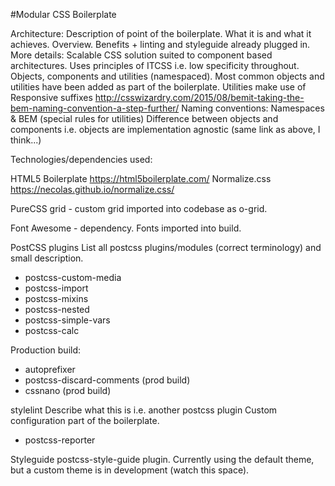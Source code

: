 #Modular CSS Boilerplate

Architecture:
Description of point of the boilerplate. What it is and what it achieves. Overview. Benefits + linting and styleguide already plugged in.
More details:
Scalable CSS solution suited to component based architectures. Uses principles of ITCSS i.e. low specificity throughout.
Objects, components and utilities (namespaced). Most common objects and utilities have been added as part of the boilerplate.
Utilities make use of Responsive suffixes
http://csswizardry.com/2015/08/bemit-taking-the-bem-naming-convention-a-step-further/
Naming conventions:
Namespaces & BEM (special rules for utilities)
Difference between objects and components i.e. objects are implementation agnostic (same link as above, I think...)

Technologies/dependencies used:

HTML5 Boilerplate https://html5boilerplate.com/
Normalize.css https://necolas.github.io/normalize.css/

PureCSS grid - custom grid imported into codebase as o-grid.

Font Awesome - dependency. Fonts imported into build.

PostCSS plugins
List all postcss plugins/modules (correct terminology) and small description.
- postcss-custom-media
- postcss-import
- postcss-mixins
- postcss-nested
- postcss-simple-vars
- postcss-calc

Production build:
- autoprefixer
- postcss-discard-comments (prod build)
- cssnano (prod build)

stylelint
Describe what this is i.e. another postcss plugin
Custom configuration part of the boilerplate.
+ postcss-reporter

Styleguide
postcss-style-guide plugin. Currently using the default theme, but a custom theme is in development (watch this space).

